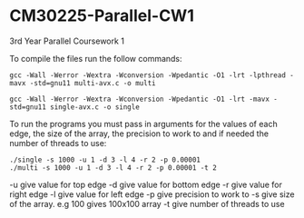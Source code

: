 # CM30225-Parallel-CW1
3rd Year Parallel Coursework 1

To compile the files run the follow commands:
  ```shell
  gcc -Wall -Werror -Wextra -Wconversion -Wpedantic -O1 -lrt -lpthread -mavx -std=gnu11 multi-avx.c -o multi
  
  gcc -Wall -Werror -Wextra -Wconversion -Wpedantic -O1 -lrt -mavx -std=gnu11 single-avx.c -o single
  ```

To run the programs you must pass in arguments for the values of each edge, the size of the array, the precision to work to and if needed the number of threads to use:
  ```shell
  ./single -s 1000 -u 1 -d 3 -l 4 -r 2 -p 0.00001
  ./multi -s 1000 -u 1 -d 3 -l 4 -r 2 -p 0.00001 -t 2
  ```

  -u give value for top edge
  -d give value for bottom edge
  -r give value for right edge
  -l give value for left edge
  -p give precision to work to
  -s give size of the array. e.g 100 gives 100x100 array
  -t give number of threads to use